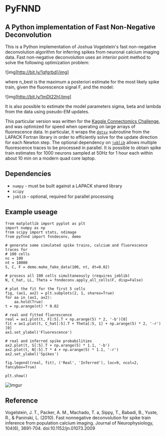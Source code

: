 PyFNND
=======
A Python implementation of Fast Non-Negative Deconvolution
------------------------------------

This is a Python implementation of Joshua Vogelstein's fast non-negative deconvolution algorithm for inferring spikes from neuronal calcium imaging data. Fast non-negative deconvolution uses an interior point method to solve the following optimization problem:

![img]http://bit.ly/1qfgrbd[/img]

where n_best is the maximum a posteriori estimate for the most likely spike train, given the fluorescence signal F, and the model:

![img]http://bit.ly/1mDt22h[/img]

It is also possible to estimate the model parameters sigma, beta and lambda from the data using pseudo-EM updates.

This particular version was written for the [Kaggle Connectomics Challenge](https://www.kaggle.com/c/connectomics), and was optimized for speed when operating on large arrays of fluorescence data. In particular, it wraps the [`dgtsv`](http://www.netlib.org/lapack/explore-html/d1/db3/dgtsv_8f.html) subroutine from the LAPACK Fortran library in order to efficiently solve for the update direction for each Newton step. The optional dependency on [`joblib`](https://pythonhosted.org/joblib) allows multiple fluorescence traces to be processed in parallel. It is possible to obtain spike train estimates for 1000 neurons sampled at 50Hz for 1 hour each within about 10 min on a modern quad core laptop.

Dependencies
-------------
* `numpy` - must be built against a LAPACK shared library
* `scipy`
* `joblib` - optional, required for parallel processing

Example useage
-----------------

    from matplotlib import pyplot as plt
    import numpy as np
    from scipy import stats, ndimage
    from pyfnnd import fnndeconv, demo

    # generate some simulated spike trains, calcium and fluorescence traces for
    # 100 cells
    nc = 100
    nt = 10000
    S, C, F = demo.make_fake_data(100, nt, dt=0.02)

    # process all 100 cells simultaneously (requires joblib)
    N, C_hat, LL, Theta = fnndeconv.apply_all_cells(F, disp=False)

    # plot the fit for the first 5 cells
    fig, (ax1, ax2) = plt.subplots(2, 1, sharex=True)
    for aa in (ax1, ax2):
        aa.hold(True)
    t = np.arange(nt) * 0.02

    # real and fitted fluorescence
    real = ax1.plot(t, F[:5].T + np.arange(5) * 2, '-b')[0]
    fit = ax1.plot(t, C_hat[:5].T + Theta[:5, 1] + np.arange(5) * 2, '-r')[0]
    ax1.set_ylabel('Fluorescence')

    # real and inferred spike probabilities
    ax2.plot(t, S[:5].T + np.arange(5) * 1.1, '-b')
    ax2.plot(t, N[:5].T * 4 + np.arange(5) * 1.1, '-r')
    ax2.set_ylabel('Spikes')

    fig.legend((real, fit), ('Real', 'Inferred'), loc=9, ncol=2, fancybox=True)

    plt.show()

![Imgur](http://i.imgur.com/BxRRKA6.png)

Reference
----------
Vogelstein, J. T., Packer, A. M., Machado, T. a, Sippy, T., Babadi, B., Yuste, R., & Paninski, L. (2010). Fast nonnegative deconvolution for spike train inference from population calcium imaging. Journal of Neurophysiology, 104(6), 3691-704. doi:10.1152/jn.01073.2009
